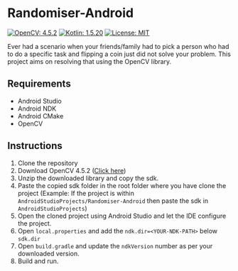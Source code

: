 # Randomiser-Android

[![OpenCV: 4.5.2](https://img.shields.io/badge/OpenCV-27338e)](https://docs.opencv.org/4.5.2/) [![Kotlin: 1.5.20](https://img.shields.io/badge/kotlin-%230095D5.svg)](https://kotlinlang.org/) [![License: MIT](https://img.shields.io/badge/License-MIT-yellow.svg)](https://opensource.org/licenses/MIT) 

Ever had a scenario when your friends/family had to pick a person who had to do a specific task and flipping a coin just did not solve your problem. This project aims on resolving that using the OpenCV library.

## Requirements
* Android Studio
* Android NDK
* Android CMake
* OpenCV

## Instructions
1. Clone the repository
2. Download OpenCV 4.5.2 ([Click here](https://opencv.org/releases/))
3. Unzip the downloaded library and copy the sdk.
4. Paste the copied sdk folder in the root folder where you have clone the project (Example: If the project is within ```AndroidStudioProjects/Randomiser-Android``` then paste the sdk in ```AndroidStudioProjects```)
5. Open the cloned project using Android Studio and let the IDE configure the project.
6. Open ```local.properties``` and add the ```ndk.dir=<YOUR-NDK-PATH>``` below ```sdk.dir```
7. Open ```build.gradle``` and update the ```ndkVersion``` number as per your downloaded version.
8. Build and run.